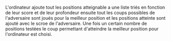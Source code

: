 L'ordinateur ajoute tout les positions atteignable a une liste triés en fonction de leur score et de leur profondeur ensuite tout les coups possibles de l'adversaire sont joués pour la meilleur position et les positions atteinte sont ajouté avec le scroe de l'adversaire. Une fois un certain nombre de positions testées le coup permettant d'atteindre la meilleur position pour l'ordinateur est choisi. 